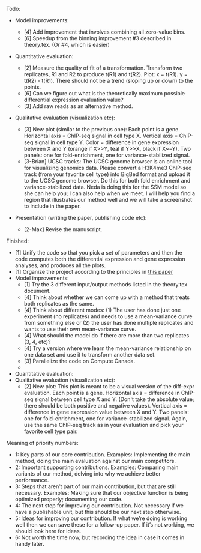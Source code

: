 
Todo:
- Model improvements:
    + [4] Add improvement that involves combining all zero-value bins.
    + [6] Speedup from the binning improvement #3 described in theory.tex. (Or #4, which is easier)
- Quantitative evaluation:
    + [2] Measure the quality of fit of a transformation. Transform two replicates, R1 and R2 to produce t(R1) and t(R2). Plot: x = t(R1). y = t(R2) - t(R1). There should not be a trend (sloping up or down) to the points. 
    + [6] Can we figure out what is the theoretically maximum possible differential expression evaluation value?
    + [3] Add raw reads as an alternative method.
- Qualitative evaluation (visualization etc):
    + [3] New plot (similar to the previous one): Each point is a gene. Horizontal axis = ChIP-seq signal in cell type X. Vertical axis = ChIP-seq signal in cell type Y. Color = difference in gene expression between X and Y (orange if X>>Y, teal if Y>>X, black if X~=Y). Two panels: one for fold-enrichment, one for variance-stabilized signal. 
    + [3-Brian] UCSC tracks: The UCSC genome browser is an online tool for visualizing genomics data. Please convert a H3K4me3 ChIP-seq track (from your favorite cell type) into BigBed format and upload it to the UCSC genome browser. Do this for both fold enrichment and variance-stabilized data. Neda is doing this for the SSM model so she can help you; I can also help when we meet. I will help you find a region that illustrates our method well and we will take a screenshot to include in the paper. 

- Presentation (writing the paper, publishing code etc): 
    + [2-Max] Revise the manuscript. 

Finished:
- [1] Unify the code so that you pick a set of parameters and then the code computes both the differential expression and gene expression analyses, and produces all the plots.
- [1] Organize the project according to the principles in [this paper](https://journals.plos.org/ploscompbiol/article?id=10.1371/journal.pcbi.1000424)
- Model improvements:
    + [1] Try the 3 different input/output methods listed in the theory.tex document. 
    + [4] Think about whether we can come up with a method that treats both replicates as the same.
    + [4] Think about different modes: (1) The user has done just one experiment (no replicates) and needs to use a 
    mean-variance curve from something else or (2) the user has done multiple replicates and wants to use 
    their own mean-variance curve.
    + [4] What should the model do if there are more than two replicates (3, 4, etc)?
    + [4] Try a version where we learn the mean-variance relationship on one data set and use it to transform another data set. 
    + [3] Parallelize the code on Compute Canada. 
    + 
- Quantitative evaluation:
- Qualitative evaluation (visualization etc):
    + [2] New plot: This plot is meant to be a visual version of the diff-expr evaluation. Each point is a gene. Horizontal axis = difference in ChIP-seq signal between cell type X and Y. (Don't take the absolute value; there should be both positive and negative values). Vertical axis = difference in gene expression value between X and Y. Two panels: one for fold-enrichment, one for variance-stabilized signal. Again, use the same ChIP-seq track as in your evaluation and pick your favorite cell type pair. 




Meaning of priority numbers:
- 1: Key parts of our core contribution. Examples: Implementing the main method, doing the main evaluation against our main competitors. 
- 2: Important supporting contributions. Examples: Comparing main variants of our method, delving into why we achieve better performance. 
- 3: Steps that aren’t part of our main contribution, but that are still necessary. Examples: Making sure that our objective function is being optimized properly; documenting our code.
- 4: The next step for improving our contribution. Not necessary if we have a publishable unit, but this should be our next step otherwise. 
- 5: Ideas for improving our contribution. If what we’re doing is working well then we can save these for a follow-up paper. If it’s not working, we should look here for ideas. 
- 6: Not worth the time now, but recording the idea in case it comes in handy later. 
